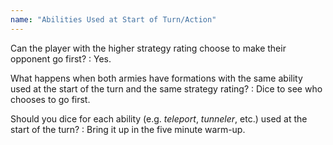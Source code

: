 ```yaml
---
name: "Abilities Used at Start of Turn/Action"
---
```

Can the player with the higher strategy rating choose to make their opponent go first?
: Yes.

What happens when both armies have formations with the same ability used at the start of the turn and the same strategy rating?
: Dice to see who chooses to go first.

Should you dice for each ability (e.g. _teleport_, _tunneler_, etc.) used at the start of the turn?
: Bring it up in the five minute warm-up.
